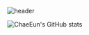 <!--
**cheun0327/cheun0327** is a ✨ _special_ ✨ repository because its `README.md` (this file) appears on your GitHub profile.

Here are some ideas to get you started:

- 🔭 I’m currently working on ...
- 🌱 I’m currently learning ...
- 👯 I’m looking to collaborate on ...
- 🤔 I’m looking for help with ...
- 💬 Ask me about ...
- 📫 How to reach me: ...
- 😄 Pronouns: ...
- ⚡ Fun fact: ...
-->
![header](https://capsule-render.vercel.app/api?type=waving&text=🦋Chae%20Eun🦋&desc=BackEnd%20Developer&descAlignY=29&descAlign=57&fontsize=60&&color=0:e8dcfd,100:100094&height=200)




![ChaeEun's GitHub stats](https://github-readme-stats.vercel.app/api?username=cheun0327&show_icons=true&theme=radical)
<!-- [![ChaeEun's github stats](https://github-readme-stats.vercel.app/api/top-langs/?username=cheun0327&show_icons=true&hide_border=true&title_color=004386&icon_color=004386&layout=compact)](https://github.com/cheun0327)

![trophy](https://github-profile-trophy.vercel.app/?username=cheun0327&theme=monokai&no-bg=true) -->

<!-- <div align=center>
  ⚒ t e c h⚒

  [![html](https://img.shields.io/badge/Html-E34F26?style=flat-square&logo=Html5&logoColor=white)](https://github.com/cheun0327/fullPage) [![css](https://img.shields.io/badge/CSS-1572B6?style=flat-square&logo=CSS3&logoColor=white)](https://github.com/cheun0327/fullPage)
</div> -->
